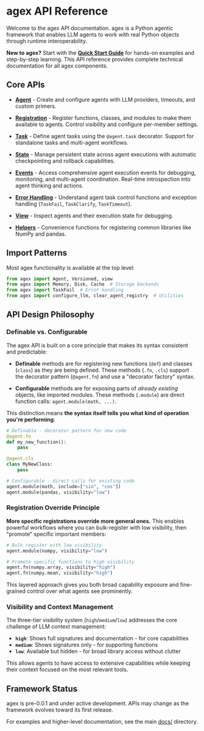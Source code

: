 # agex API Reference

Welcome to the agex API documentation. agex is a Python agentic framework that enables LLM agents to work with real Python objects through runtime interoperability.

**New to agex?** Start with the **[Quick Start Guide](../quick-start.md)** for hands-on examples and step-by-step learning. This API reference provides complete technical documentation for all agex components.

## Core APIs

- **[Agent](agent.md)** -
Create and configure agents with LLM providers, timeouts, and custom primers.

- **[Registration](registration.md)** -
Register functions, classes, and modules to make them available to agents. Control visibility and configure per-member settings.

- **[Task](task.md)** -
Define agent tasks using the `@agent.task` decorator. Support for standalone tasks and multi-agent workflows.

- **[State](state.md)** -
Manage persistent state across agent executions with automatic checkpointing and rollback capabilities.

- **[Events](events.md)** -
Access comprehensive agent execution events for debugging, monitoring, and multi-agent coordination. Real-time introspection into agent thinking and actions.

- **[Error Handling](errors.md)** -
Understand agent task control functions and exception handling (`TaskFail`, `TaskClarify`, `TaskTimeout`).

- **[View](view.md)** -
Inspect agents and their execution state for debugging.

- **[Helpers](helpers.md)** -
Convenience functions for registering common libraries like NumPy and pandas.

## Import Patterns

Most agex functionality is available at the top level:

```python
from agex import Agent, Versioned, view
from agex import Memory, Disk, Cache  # Storage backends
from agex import TaskFail  # Error handling
from agex import configure_llm, clear_agent_registry  # Utilities
```

## API Design Philosophy

### Definable vs. Configurable

The agex API is built on a core principle that makes its syntax consistent and predictable:

- **Definable** methods are for registering new functions (`def`) and classes (`class`) as they are being defined. These methods (`.fn`, `.cls`) support the decorator pattern (`@agent.fn`) and use a "decorator factory" syntax.

- **Configurable** methods are for exposing parts of *already existing* objects, like imported modules. These methods (`.module`) are direct function calls: `agent.module(math, ...)`.

This distinction means **the syntax itself tells you what kind of operation you're performing**:

```python
# Definable - decorator pattern for new code
@agent.fn
def my_new_function():
    pass

@agent.cls
class MyNewClass:
    pass

# Configurable - direct calls for existing code  
agent.module(math, include=["sin", "cos"])
agent.module(pandas, visibility="low")
```

### Registration Override Principle

**More specific registrations override more general ones.** This enables powerful workflows where you can bulk-register with low visibility, then "promote" specific important members:

```python
# Bulk register with low visibility
agent.module(numpy, visibility="low")

# Promote specific functions to high visibility
agent.fn(numpy.array, visibility="high")
agent.fn(numpy.mean, visibility="high")
```

This layered approach gives you both broad capability exposure and fine-grained control over what agents see prominently.

### Visibility and Context Management

The three-tier visibility system (`high`/`medium`/`low`) addresses the core challenge of LLM context management:

- **`high`**: Shows full signatures and documentation - for core capabilities
- **`medium`**: Shows signatures only - for supporting functions  
- **`low`**: Available but hidden - for broad library access without clutter

This allows agents to have access to extensive capabilities while keeping their context focused on the most relevant tools.

## Framework Status

agex is pre-0.0.1 and under active development. APIs may change as the framework evolves toward its first release.

For examples and higher-level documentation, see the main [docs/](../) directory. 
